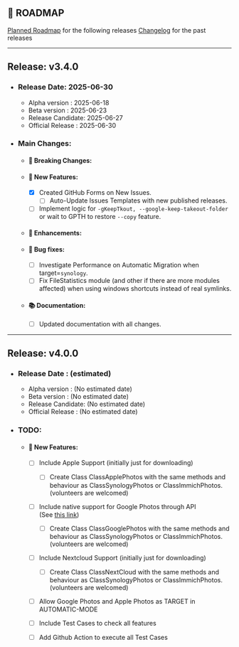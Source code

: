 ## 📅 ROADMAP
[Planned Roadmap](https://github.com/jaimetur/PhotoMigrator/blob/main/ROADMAP.md) for the following releases
[Changelog](https://github.com/jaimetur/PhotoMigrator/blob/main/CHANGELOG.md) for the past releases

---

## Release: v3.4.0  
- ### Release Date: 2025-06-30
  - Alpha version    : 2025-06-18
  - Beta version     : 2025-06-23
  - Release Candidate: 2025-06-27
  - Official Release : 2025-06-30

- ### Main Changes:
  - #### 🚨 Breaking Changes:
    
  - #### 🌟 New Features:
    - [x] Created GitHub Forms on New Issues.
      - [ ] Auto-Update Issues Templates with new published releases.
    - [ ] Implement logic for `-gKeepTkout, --google-keep-takeout-folder` or wait to GPTH to restore `--copy` feature.

  - #### 🚀 Enhancements:

  - #### 🐛 Bug fixes:
    - [ ] Investigate Performance on Automatic Migration when target=`synology`.
    - [ ] Fix FileStatistics module (and other if there are more modules affected) when using windows shortcuts instead of real symlinks.

  - #### 📚 Documentation:
    - [ ] Updated documentation with all changes.
    
---

## Release: v4.0.0 
- ### Release Date   : (estimated)
  - Alpha version    : (No estimated date)
  - Beta version     : (No estimated date)
  - Release Candidate: (No estimated date)
  - Official Release : (No estimated date)

- ### TODO:
  - #### 🌟 New Features:
    - [ ] Include Apple Support (initially just for downloading)
        - [ ] Create Class ClassApplePhotos with the same methods and behaviour as ClassSynologyPhotos or ClassImmichPhotos. (volunteers are welcomed)
    - [ ] Include native support for Google Photos through API  
      (See [this link](https://max-coding.medium.com/loading-photos-and-metadata-using-google-photos-api-with-python-7fb5bd8886ef))
        - [ ] Create Class ClassGooglePhotos with the same methods and behaviour as ClassSynologyPhotos or ClassImmichPhotos. (volunteers are welcomed)
    - [ ] Include Nextcloud Support (initially just for downloading)
        - [ ] Create Class ClassNextCloud with the same methods and behaviour as ClassSynologyPhotos or ClassImmichPhotos. (volunteers are welcomed)
    - [ ] Allow Google Photos and Apple Photos as TARGET in AUTOMATIC-MODE
    - [ ] Include Test Cases to check all features
    - [ ] Add Github Action to execute all Test Cases

